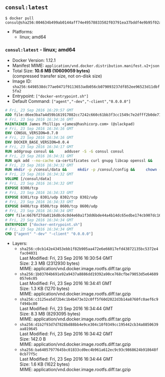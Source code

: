 ## `consul:latest`

```console
$ docker pull consul@sha256:004634b499ab0144aff74e49578833502f03791ea37bddf4e9b95f02a123208a
```

-	Platforms:
	-	linux; amd64

### `consul:latest` - linux; amd64

-	Docker Version: 1.12.1
-	Manifest MIME: `application/vnd.docker.distribution.manifest.v2+json`
-	Total Size: **10.6 MB (10609059 bytes)**  
	(compressed transfer size, not on-disk size)
-	Image ID: `sha256:6498538dc77ae0471f9113653adb056cb079093237df852ee96523d11dbf5fa2`
-	Entrypoint: `["docker-entrypoint.sh"]`
-	Default Command: `["agent","-dev","-client","0.0.0.0"]`

```dockerfile
# Fri, 23 Sep 2016 16:29:57 GMT
ADD file:d6ee3ba7a4d59b161917082cc7242c660c61bb3f3cc1549c7e2dfff2b0de7104 in / 
# Fri, 23 Sep 2016 16:34:16 GMT
MAINTAINER James Phillips <james@hashicorp.com> (@slackpad)
# Fri, 23 Sep 2016 16:34:16 GMT
ENV CONSUL_VERSION=0.7.0
# Fri, 23 Sep 2016 16:34:16 GMT
ENV DOCKER_BASE_VERSION=0.0.4
# Fri, 23 Sep 2016 16:34:17 GMT
RUN addgroup consul &&     adduser -S -G consul consul
# Fri, 23 Sep 2016 16:34:31 GMT
RUN apk add --no-cache ca-certificates curl gnupg libcap openssl &&     gpg --recv-keys 91A6E7F85D05C65630BEF18951852D87348FFC4C &&     mkdir -p /tmp/build &&     cd /tmp/build &&     wget https://releases.hashicorp.com/docker-base/${DOCKER_BASE_VERSION}/docker-base_${DOCKER_BASE_VERSION}_linux_amd64.zip &&     wget https://releases.hashicorp.com/docker-base/${DOCKER_BASE_VERSION}/docker-base_${DOCKER_BASE_VERSION}_SHA256SUMS &&     wget https://releases.hashicorp.com/docker-base/${DOCKER_BASE_VERSION}/docker-base_${DOCKER_BASE_VERSION}_SHA256SUMS.sig &&     gpg --batch --verify docker-base_${DOCKER_BASE_VERSION}_SHA256SUMS.sig docker-base_${DOCKER_BASE_VERSION}_SHA256SUMS &&     grep ${DOCKER_BASE_VERSION}_linux_amd64.zip docker-base_${DOCKER_BASE_VERSION}_SHA256SUMS | sha256sum -c &&     unzip docker-base_${DOCKER_BASE_VERSION}_linux_amd64.zip &&     cp bin/gosu bin/dumb-init /bin &&     wget https://releases.hashicorp.com/consul/${CONSUL_VERSION}/consul_${CONSUL_VERSION}_linux_amd64.zip &&     wget https://releases.hashicorp.com/consul/${CONSUL_VERSION}/consul_${CONSUL_VERSION}_SHA256SUMS &&     wget https://releases.hashicorp.com/consul/${CONSUL_VERSION}/consul_${CONSUL_VERSION}_SHA256SUMS.sig &&     gpg --batch --verify consul_${CONSUL_VERSION}_SHA256SUMS.sig consul_${CONSUL_VERSION}_SHA256SUMS &&     grep consul_${CONSUL_VERSION}_linux_amd64.zip consul_${CONSUL_VERSION}_SHA256SUMS | sha256sum -c &&     unzip -d /bin consul_${CONSUL_VERSION}_linux_amd64.zip &&     cd /tmp &&     rm -rf /tmp/build &&     apk del gnupg openssl &&     rm -rf /root/.gnupg
# Fri, 23 Sep 2016 16:34:32 GMT
RUN mkdir -p /consul/data &&     mkdir -p /consul/config &&     chown -R consul:consul /consul
# Fri, 23 Sep 2016 16:34:32 GMT
VOLUME [/consul/data]
# Fri, 23 Sep 2016 16:34:32 GMT
EXPOSE 8300/tcp
# Fri, 23 Sep 2016 16:34:33 GMT
EXPOSE 8301/tcp 8301/udp 8302/tcp 8302/udp
# Fri, 23 Sep 2016 16:34:33 GMT
EXPOSE 8400/tcp 8500/tcp 8600/tcp 8600/udp
# Fri, 23 Sep 2016 16:34:34 GMT
COPY file:6676f27da0116d8c6c0d4e60a1f3dd6bde44a4b14dc65edbe174cb907dc16353 in /usr/local/bin/docker-entrypoint.sh 
# Fri, 23 Sep 2016 16:34:34 GMT
ENTRYPOINT ["docker-entrypoint.sh"]
# Fri, 23 Sep 2016 16:34:34 GMT
CMD ["agent" "-dev" "-client" "0.0.0.0"]
```

-	Layers:
	-	`sha256:c0cb142e43453ebb1f82b905aa472e6e66017efd43872135bc5372e4fac04031`  
		Last Modified: Fri, 23 Sep 2016 16:30:54 GMT  
		Size: 2.3 MB (2312930 bytes)  
		MIME: application/vnd.docker.image.rootfs.diff.tar.gzip
	-	`sha256:1b03704b691e92a9437a8886dd19392a90ce768cfbe79053d5e64609057e6c05`  
		Last Modified: Fri, 23 Sep 2016 16:34:41 GMT  
		Size: 1.3 KB (1270 bytes)  
		MIME: application/vnd.docker.image.rootfs.diff.tar.gzip
	-	`sha256:c3125ea5d72b4c1b4b473e32c0ff5f60d2022d3b14a8760fc0aef6c9f494bc80`  
		Last Modified: Fri, 23 Sep 2016 16:34:44 GMT  
		Size: 8.3 MB (8293095 bytes)  
		MIME: application/vnd.docker.image.rootfs.diff.tar.gzip
	-	`sha256:d1b2f93d7d7828bd88bb4e9ce304c10f0349cc195442cb34a8850639aa819645`  
		Last Modified: Fri, 23 Sep 2016 16:34:42 GMT  
		Size: 142.0 B  
		MIME: application/vnd.docker.image.rootfs.diff.tar.gzip
	-	`sha256:ba64057977645bc01833cd0ec4b961a612ec9c93c9868624b918648f0cb77f5c`  
		Last Modified: Fri, 23 Sep 2016 16:34:44 GMT  
		Size: 1.6 KB (1622 bytes)  
		MIME: application/vnd.docker.image.rootfs.diff.tar.gzip
